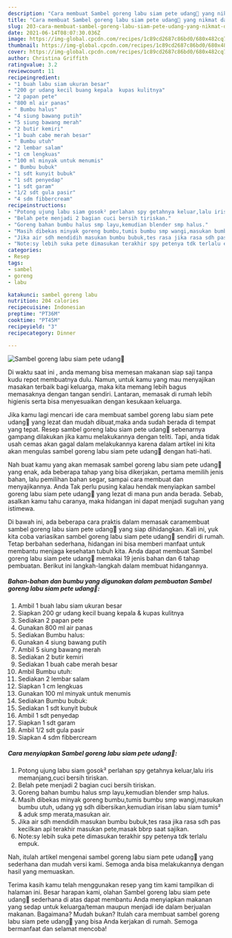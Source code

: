 ```yaml
---
description: "Cara membuat Sambel goreng labu siam pete udang🍲 yang nikmat dan Mudah Dibuat"
title: "Cara membuat Sambel goreng labu siam pete udang🍲 yang nikmat dan Mudah Dibuat"
slug: 203-cara-membuat-sambel-goreng-labu-siam-pete-udang-yang-nikmat-dan-mudah-dibuat
date: 2021-06-14T08:07:30.036Z
image: https://img-global.cpcdn.com/recipes/1c89cd2687c86bd0/680x482cq70/sambel-goreng-labu-siam-pete-udang🍲-foto-resep-utama.jpg
thumbnail: https://img-global.cpcdn.com/recipes/1c89cd2687c86bd0/680x482cq70/sambel-goreng-labu-siam-pete-udang🍲-foto-resep-utama.jpg
cover: https://img-global.cpcdn.com/recipes/1c89cd2687c86bd0/680x482cq70/sambel-goreng-labu-siam-pete-udang🍲-foto-resep-utama.jpg
author: Christina Griffith
ratingvalue: 3.2
reviewcount: 11
recipeingredient:
- "1 buah labu siam ukuran besar"
- "200 gr udang kecil buang kepala  kupas kulitnya"
- "2 papan pete"
- "800 ml air panas"
- " Bumbu halus"
- "4 siung bawang putih"
- "5 siung bawang merah"
- "2 butir kemiri"
- "1 buah cabe merah besar"
- " Bumbu utuh"
- "2 lembar salam"
- "1 cm lengkuas"
- "100 ml minyak untuk menumis"
- " Bumbu bubuk"
- "1 sdt kunyit bubuk"
- "1 sdt penyedap"
- "1 sdt garam"
- "1/2 sdt gula pasir"
- "4 sdm fibbercream"
recipeinstructions:
- "Potong ujung labu siam gosok² perlahan spy getahnya keluar,lalu iris memanjang,cuci bersih tiriskan."
- "Belah pete menjadi 2 bagian cuci bersih tiriskan."
- "Goreng bahan bumbu halus smp layu,kemudian blender smp halus."
- "Masih dibekas minyak goreng bumbu,tumis bumbu smp wangi,masukan bumbu utuh, udang yg sdh dibersikan,kemudian irisan labu siam tumis² &amp; aduk smp merata,masukan air."
- "Jika air sdh mendidih masukan bumbu bubuk,tes rasa jika rasa sdh pas kecilkan api terakhir masukan pete,masak bbrp saat sajikan."
- "Note:sy lebih suka pete dimasukan terakhir spy petenya tdk terlalu empuk."
categories:
- Resep
tags:
- sambel
- goreng
- labu

katakunci: sambel goreng labu 
nutrition: 204 calories
recipecuisine: Indonesian
preptime: "PT36M"
cooktime: "PT45M"
recipeyield: "3"
recipecategory: Dinner

---
```



![Sambel goreng labu siam pete udang🍲](https://img-global.cpcdn.com/recipes/1c89cd2687c86bd0/680x482cq70/sambel-goreng-labu-siam-pete-udang🍲-foto-resep-utama.jpg)

Di waktu  saat ini , anda memang bisa memesan makanan siap saji tanpa kudu repot membuatnya dulu. Namun, untuk kamu yang mau menyajikan masakan terbaik bagi keluarga, maka kita memang lebih bagus memasaknya dengan tangan sendiri. Lantaran, memasak di rumah lebih higienis serta bisa menyesuaikan dengan kesukaan keluarga.

Jika kamu lagi mencari ide cara membuat sambel goreng labu siam pete udang🍲 yang lezat dan mudah dibuat,maka anda sudah berada di tempat yang tepat. Resep sambel goreng labu siam pete udang🍲  sebenarnya gampang dilakukan jika kamu melakukannya dengan teliti. Tapi, anda tidak usah cemas akan gagal dalam melakukannya 
karena dalam artikel ini kita akan mengulas sambel goreng labu siam pete udang🍲 dengan hati-hati.  



Nah buat kamu yang akan memasak sambel goreng labu siam pete udang🍲 yang enak, ada beberapa tahap yang bisa dikerjakan, pertama memilih jenis bahan, lalu pemilihan bahan segar, sampai cara membuat dan menyajikannya. Anda Tak perlu pusing kalau hendak menyiapkan sambel goreng labu siam pete udang🍲 yang lezat di mana pun anda berada. Sebab, asalkan kamu  tahu caranya, maka hidangan ini dapat menjadi suguhan yang istimewa.

Di bawah ini, ada beberapa cara praktis  dalam memasak caramembuat sambel goreng labu siam pete udang🍲 yang siap dihidangkan. Kali ini, yuk kita coba variasikan sambel goreng labu siam pete udang🍲 sendiri di rumah. Tetap berbahan sederhana, hidangan ini bisa memberi manfaat untuk membantu menjaga kesehatan tubuh kita. Anda dapat membuat Sambel goreng labu siam pete udang🍲 memakai 19 jenis bahan dan 6 tahap pembuatan. Berikut ini langkah-langkah dalam membuat hidangannya.

<!--inarticleads1-->

##### Bahan-bahan dan bumbu yang digunakan dalam pembuatan Sambel goreng labu siam pete udang🍲:

1. Ambil 1 buah labu siam ukuran besar
1. Siapkan 200 gr udang kecil buang kepala &amp; kupas kulitnya
1. Sediakan 2 papan pete
1. Gunakan 800 ml air panas
1. Sediakan  Bumbu halus:
1. Gunakan 4 siung bawang putih
1. Ambil 5 siung bawang merah
1. Sediakan 2 butir kemiri
1. Sediakan 1 buah cabe merah besar
1. Ambil  Bumbu utuh:
1. Sediakan 2 lembar salam
1. Siapkan 1 cm lengkuas
1. Gunakan 100 ml minyak untuk menumis
1. Sediakan  Bumbu bubuk:
1. Sediakan 1 sdt kunyit bubuk
1. Ambil 1 sdt penyedap
1. Siapkan 1 sdt garam
1. Ambil 1/2 sdt gula pasir
1. Siapkan 4 sdm fibbercream




<!--inarticleads2-->

##### Cara menyiapkan Sambel goreng labu siam pete udang🍲:

1. Potong ujung labu siam gosok² perlahan spy getahnya keluar,lalu iris memanjang,cuci bersih tiriskan.
1. Belah pete menjadi 2 bagian cuci bersih tiriskan.
1. Goreng bahan bumbu halus smp layu,kemudian blender smp halus.
1. Masih dibekas minyak goreng bumbu,tumis bumbu smp wangi,masukan bumbu utuh, udang yg sdh dibersikan,kemudian irisan labu siam tumis² &amp; aduk smp merata,masukan air.
1. Jika air sdh mendidih masukan bumbu bubuk,tes rasa jika rasa sdh pas kecilkan api terakhir masukan pete,masak bbrp saat sajikan.
1. Note:sy lebih suka pete dimasukan terakhir spy petenya tdk terlalu empuk.




Nah, itulah artikel mengenai  sambel goreng labu siam pete udang🍲  yang sederhana dan mudah versi kami. Semoga anda bisa melakukannya dengan hasil yang memuaskan. 

Terima kasih kamu telah menggunakan resep yang tim kami tampilkan di halaman ini. Besar harapan kami, olahan  Sambel goreng labu siam pete udang🍲 sederhana di atas dapat membantu Anda menyiapkan makanan yang sedap untuk keluarga/teman maupun menjadi ide dalam berjualan makanan. Bagaimana? Mudah bukan? Itulah cara membuat sambel goreng labu siam pete udang🍲 yang bisa Anda kerjakan di rumah. Semoga bermanfaat dan selamat mencoba!

